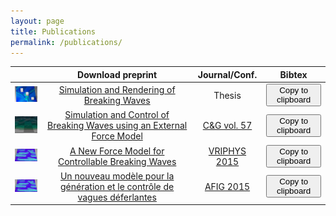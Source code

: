```yaml
---
layout: page
title: Publications
permalink: /publications/
---
```


<script type="text/javascript">

var ref_thesis = `
@phdthesis{brousset_thesis, \r\n
	author = "Brousset, Mathias", \r\n
	title  = "Simulation et rendu de vagues déferlantes", \r\n
	school = "Université de Poitiers", \r\n
	year   = "2017" \r\n
	}
`;

var ref_cg = `
@article{Brousset16, \r\n
	title   = "Simulation and control of breaking waves using an external force model", \r\n
	author  = "Brousset, Mathias and Darles, Emmanuelle and Meneveaux, Daniel and Poulin, Pierre and Crespin, Benoît", \r\n
	journal = "Computers & Graphics", \r\n
	volume  = "57", \r\n
	pages   = "102 - 111", \r\n
	year    = "2016", \r\n
	issn    = "0097-8493" \r\n
	}
`;

var ref_vp = `
	@inproceedings {Brousset15, \r\n
	title     = "A New Force Model for Controllable Breaking Waves", \r\n
	author    = "Brousset, Mathias and Darles, Emmanuelle and Meneveaux, Daniel and Poulin, Pierre and Crespin, Benoît", \r\n
	booktitle = "Workshop on Virtual Reality Interaction and Physical Simulation", \r\n
	editor    = "Fabrice Jaillet and Florence Zara and Gabriel Zachmann", \r\n
	year      = "2015", \r\n
	publisher = "The Eurographics Association", \r\n
	ISBN      = "978-3-905674-98-9", \r\n
	DOI       = "10.2312/vriphys.20151334" \r\n
}
`;

var ref_afig = `
@inproceedings{brousset_afig, \r\n
  TITLE       = "Un nouveau modèle pour la génération et le contrôle de vagues déferlantes", \r\n
  AUTHOR      = "Brousset, Mathias and Darles, Emmanuelle and Meneveaux, Daniel and Pierre, Poulin and Crespin, Benoît", \r\n
  URL         = "https://hal.archives-ouvertes.fr/hal-01255224", \r\n
  BOOKTITLE   = "Journées de l'AFIG", \r\n
  ADDRESS     = "Lyon, France", \r\n
  YEAR        = "2015", \r\n
  MONTH       = Nov, \r\n
  HAL_ID      = "hal-01255224",\r\n
  HAL_VERSION = "v1", \r\n
}
`;

function copyClipboard(article)
{
	var selected = "";
	switch(article)
	{
	case "thesis":
		selected = ref_thesis;
		break;
	case "cg":
		selected = ref_cg;
		break;
	case "vp":
		selected = ref_vp;
		break;
	case "afig":
		selected = ref_afig;
		break;
	}

	var input = $('<textarea>');
	$("body").append(input);
	var strcopy = input.val(selected).select();

	document.execCommand('copy');
	input.remove();
}

$(document).ready(function() {

	$("#toggle_thesis").click(function(){
		copyClipboard("thesis");
	});

	$("#toggle_cg").click(function(){
		copyClipboard("cg");
	});

	$("#toggle_vp").click(function(){
		copyClipboard("vp");
	});

	$("#toggle_afig").click(function(){
		copyClipboard("afig");
	});

});

</script>

|                                                 | Download preprint                                                                                                                    | Journal/Conf.                                                                              | Bibtex                                                                                          |
| :---------------------------------------------: | :--------------------------------------------------------------------:                                                               | :----------------------------------------------------------------------------------------: | :--------------:                                                                                |
| ![teaser vriphys](/images/teaser_thesis.png)    | [Simulation and Rendering of Breaking Waves](https://github.com/Mathiasb17/mathiasb17.github.io/raw/master/files/BROUSSET_THESE.pdf) | Thesis                                                                                     | <button id = "toggle_thesis" title="Reference copied to clipboard !">Copy to clipboard</button> |
| ![teaser cg](/images/teaser_cg16.png)           | [Simulation and Control of Breaking Waves using an External Force Model](/files/CG_2015_soliton_extended.pdf)                        | [C&G vol. 57](http://www.sciencedirect.com/science/article/pii/S0097849316300164)          | <button id = "toggle_cg" title="Reference copied to clipboard !">Copy to clipboard</button>     |
| ![teaser vriphys](/images/teaser_vriphys15.png) | [A New Force Model for Controllable Breaking Waves ](/files/CG_2015_soliton_extended.pdf)                                            | [VRIPHYS 2015](http://vriphys2015.sciencesconf.org/)                                       | <button id = "toggle_vp" title="Reference copied to clipboard !">Copy to clipboard</button>     |
| ![teaser vriphys](/images/teaser_vriphys15.png) | [Un nouveau modèle pour la génération et le contrôle de vagues déferlantes](/files/paper-AFIG-2015.pdf)                              | [AFIG 2015](https://projet.liris.cnrs.fr/afig2015/)                                        | <button id = "toggle_afig" title="Reference copied to clipboard !">Copy to clipboard</button>   |

<script>

tippy('button',
	{
		arrow : true,
		delay : 0,
		trigger : 'click',
		duration : 300,
		placement : 'right'
	});
</script>
